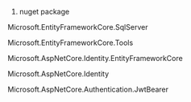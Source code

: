 1. nuget package
   
Microsoft.EntityFrameworkCore.SqlServer

Microsoft.EntityFrameworkCore.Tools

Microsoft.AspNetCore.Identity.EntityFrameworkCore

Microsoft.AspNetCore.Identity

Microsoft.AspNetCore.Authentication.JwtBearer

